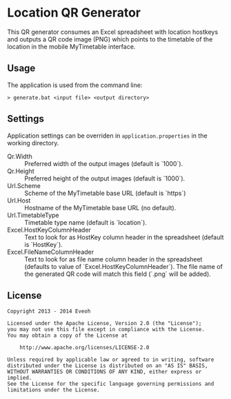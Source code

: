 Location QR Generator
=====================

This QR generator consumes an Excel spreadsheet with location hostkeys and outputs a QR code image (PNG) which points to the timetable of the location in the mobile MyTimetable interface.

Usage
-----

The application is used from the command line:
```
> generate.bat <input file> <output directory>
```

Settings
--------

Application settings can be overriden in `application.properties` in the working directory.

<dl>
<dt>Qr.Width
<dd>Preferred width of the output images (default is `1000`).

<dt>Qr.Height
<dd>Preferred height of the output images (default is `1000`).

<dt>Url.Scheme
<dd>Scheme of the MyTimetable base URL (default is `https`)

<dt>Url.Host
<dd>Hostname of the MyTimetable base URL (no default).

<dt>Url.TimetableType
<dd>Timetable type name (default is `location`).

<dt>Excel.HostKeyColumnHeader
<dd>Text to look for as HostKey column header in the spreadsheet (default is `HostKey`).
</dd>

<dt>Excel.FileNameColumnHeader
<dd>Text to look for as file name column header in the spreadsheet (defaults to value of `Excel.HostKeyColumnHeader`). The file name of the generated QR code will match this field (`.png` will be added).
</dd>

License
-------

    Copyright 2013 - 2014 Eveoh

    Licensed under the Apache License, Version 2.0 (the "License");
    you may not use this file except in compliance with the License.
    You may obtain a copy of the License at

        http://www.apache.org/licenses/LICENSE-2.0

    Unless required by applicable law or agreed to in writing, software
    distributed under the License is distributed on an "AS IS" BASIS,
    WITHOUT WARRANTIES OR CONDITIONS OF ANY KIND, either express or implied.
    See the License for the specific language governing permissions and
    limitations under the License.
